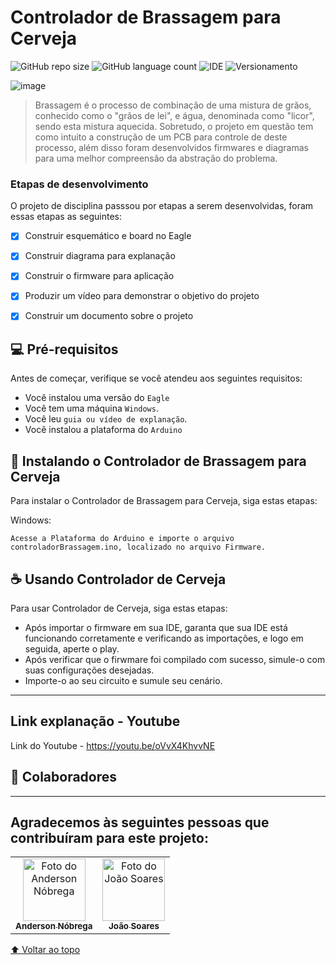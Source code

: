 # Controlador de Brassagem para Cerveja

![GitHub repo size](https://img.shields.io/github/repo-size/iuricode/README-template?style=for-the-badge)
![GitHub language count](https://img.shields.io/badge/c++-%2300599C.svg?style=for-the-badge&logo=c%2B%2B&ogoColor=white)
![IDE](https://img.shields.io/badge/VisualStudioCode-0078d7.svg?style=for-the-badge&logo=visual-studio-code&logoColor=white)
![Versionamento](https://img.shields.io/badge/git-%23F05033.svg?style=for-the-badge&logo=git&logoColor=white)


![image](https://user-images.githubusercontent.com/49982597/119974974-b3a18b00-bf8b-11eb-995d-969bd2e64da7.png)

>Brassagem é o processo de combinação de uma mistura de grãos, conhecido como o "grãos de lei", e água, denominada como "licor", sendo esta mistura aquecida. Sobretudo, o projeto em questão tem como intuito a construção de um PCB para controle de deste processo, além disso foram desenvolvidos firmwares e diagramas para uma melhor compreensão da abstração do problema.

### Etapas de desenvolvimento

O projeto de disciplina passsou por etapas a serem desenvolvidas, foram essas etapas as seguintes:

- [x] Construir esquemático e board no Eagle
- [x] Construir diagrama para explanação
- [x] Construir o firmware para aplicação
- [x] Produzir um vídeo para demonstrar o objetivo do projeto
- [x] Construir um documento sobre o projeto 


## 💻 Pré-requisitos

Antes de começar, verifique se você atendeu aos seguintes requisitos:
* Você instalou uma versão do `Eagle`
* Você tem uma máquina `Windows`. 
* Você leu `guia ou vídeo de explanação`.
* Você instalou a plataforma do `Arduino`

## 🚀 Instalando o Controlador de Brassagem para Cerveja

Para instalar o Controlador de Brassagem para Cerveja, siga estas etapas:


Windows:
```
Acesse a Plataforma do Arduino e importe o arquivo controladorBrassagem.ino, localizado no arquivo Firmware.
```

## ☕ Usando Controlador de Cerveja

Para usar Controlador de Cerveja, siga estas etapas:

- Após importar o firmware em sua IDE, garanta que sua IDE está funcionando corretamente e verificando as importações, e logo em seguida, aperte o play.
-  Após verificar que o firwmare foi compilado com sucesso, simule-o com suas configurações desejadas.
-  Importe-o ao seu circuito e sumule seu cenário.
---
## Link explanação - Youtube
Link do Youtube - https://youtu.be/oVvX4KhvvNE
## 🤝 Colaboradores
---
Agradecemos às seguintes pessoas que contribuíram para este projeto:
---
<table>
  <tr>
    <td align="center">
      <a href="#">
        <img src="https://avatars.githubusercontent.com/u/26697637?v=4" width="100px;" alt="Foto do Anderson Nóbrega"/><br>
        <sub>
          <b>Anderson Nóbrega</b>
        </sub>
      </a>
    </td>
    <td align="center">
      <a href="#">
        <img src="https://avatars.githubusercontent.com/u/49982597?v=4" width="100px;" alt="Foto do João Soares"/><br>
        <sub>
          <b>João Soares</b>
        </sub>
      </a>
    </td>
  </tr>
</table>

[⬆ Voltar ao topo](#nome-do-projeto)<br>
